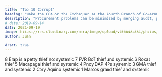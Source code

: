 ```yaml
---
title: "Top 10 Corrupt"
heading: "Make the COA or the Exchequer as the Fourth Branch of Government"
description: "Procurement problems can be minimized by merging audit, procurement, and distribution into a totally separate branch of Government equivalent to the executive, legislative, and judiciary"
# date: 2019-09-14
date: 2021-09-19
image: https://res.cloudinary.com/nara/image/upload/v1568484781/photos/govt.jpg
author: Juan

draft: true
---
```


8 Erap is a petty thief not systemic
7 FVR BoT thief and systemic 
6 Roxas thief
5 Macapagal thief and systemic 
4 Pnoy DAP 4Ps systemic 
3 GMA thief and systemic 
2 Cory Aquino systemic
1 Marcos grand thief and systemic 
